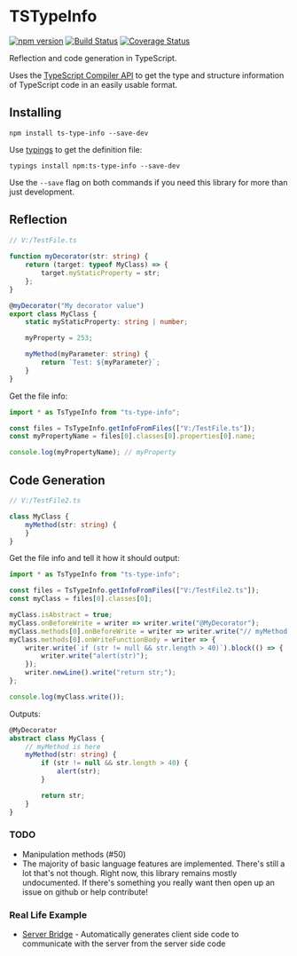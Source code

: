 ﻿TSTypeInfo
==========

[![npm version](https://badge.fury.io/js/ts-type-info.svg)](https://badge.fury.io/js/ts-type-info) [![Build Status](https://travis-ci.org/dsherret/ts-type-info.svg?branch=master)](https://travis-ci.org/dsherret/ts-type-info?branch=master)
[![Coverage Status](https://coveralls.io/repos/dsherret/ts-type-info/badge.svg?branch=master&service=github)](https://coveralls.io/github/dsherret/ts-type-info?branch=master)

Reflection and code generation in TypeScript.

Uses the [TypeScript Compiler API](https://github.com/Microsoft/TypeScript/wiki/Using-the-Compiler-API) to get the type and structure information of TypeScript code in an easily usable format.

## Installing

```
npm install ts-type-info --save-dev
```

Use [typings](https://github.com/typings/typings) to get the definition file:

```
typings install npm:ts-type-info --save-dev
```

Use the `--save` flag on both commands if you need this library for more than just development.

## Reflection

```typescript
// V:/TestFile.ts
﻿
function myDecorator(str: string) {
    return (target: typeof MyClass) => {
        target.myStaticProperty = str;
    };
}

@myDecorator("My decorator value")
export class MyClass {
    static myStaticProperty: string | number;

    myProperty = 253;

    myMethod(myParameter: string) {
        return `Test: ${myParameter}`;
    }
}

```

Get the file info:

```typescript
import * as TsTypeInfo from "ts-type-info";

const files = TsTypeInfo.getInfoFromFiles(["V:/TestFile.ts"]);
const myPropertyName = files[0].classes[0].properties[0].name;

console.log(myPropertyName); // myProperty
```

## Code Generation

```typeScript
// V:/TestFile2.ts

class MyClass {
    myMethod(str: string) {
    }
}
```

Get the file info and tell it how it should output:

```typescript
import * as TsTypeInfo from "ts-type-info";

const files = TsTypeInfo.getInfoFromFiles(["V:/TestFile2.ts"]);
const myClass = files[0].classes[0];

myClass.isAbstract = true;
myClass.onBeforeWrite = writer => writer.write("@MyDecorator");
myClass.methods[0].onBeforeWrite = writer => writer.write("// myMethod is here");
myClass.methods[0].onWriteFunctionBody = writer => {
    writer.write(`if (str != null && str.length > 40)`).block(() => {
        writer.write("alert(str)");
    });
    writer.newLine().write("return str;");
};

console.log(myClass.write());
```

Outputs:

```typeScript
@MyDecorator
abstract class MyClass {
    // myMethod is here
    myMethod(str: string) {
        if (str != null && str.length > 40) {
            alert(str);
        }

        return str;
    }
}
```

### TODO

* Manipulation methods (#50)
* The majority of basic language features are implemented. There's still a lot that's not though. Right now, this library remains mostly undocumented.
  If there's something you really want then open up an issue on github or help contribute!

### Real Life Example

* [Server Bridge](https://github.com/dsherret/server-bridge) - Automatically generates client side code to communicate with the server from the server side code
